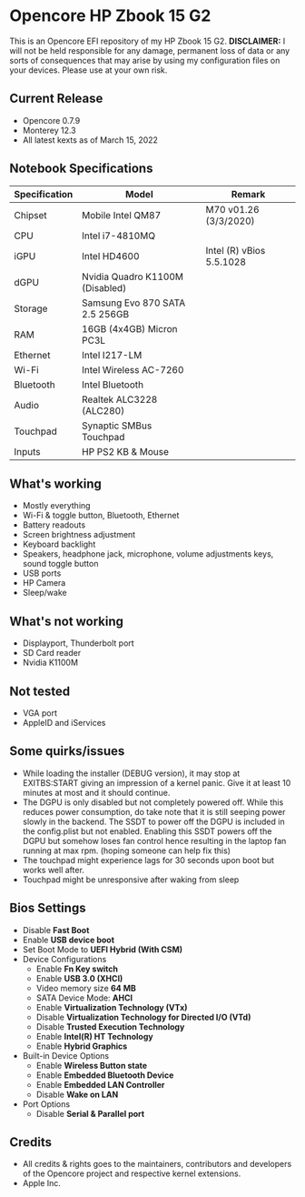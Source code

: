 # Opencore HP Zbook 15 G2
This is an Opencore EFI repository of my HP Zbook 15 G2. **DISCLAIMER:** I will not be held responsible for any damage, permanent loss of data or any sorts of consequences that may arise by using my configuration files on your devices. Please use at your own risk.

## Current Release
- Opencore 0.7.9
- Monterey 12.3
- All latest kexts as of March 15, 2022

## Notebook Specifications

| Specification  | Model |  Remark  |
| ------------- | ------------- | ------------- |
| Chipset  | Mobile Intel QM87 | M70 v01.26 (3/3/2020)  |
| CPU  | Intel i7-4810MQ  |
| iGPU  | Intel HD4600  | Intel (R) vBios 5.5.1028  |
| dGPU  | Nvidia Quadro K1100M (Disabled)  |
| Storage  | Samsung Evo 870 SATA 2.5 256GB  |
| RAM  | 16GB (4x4GB) Micron PC3L |
| Ethernet  | Intel I217-LM  |
| Wi-Fi  | Intel Wireless AC-7260  |
| Bluetooth  | Intel Bluetooth   |
| Audio  | Realtek ALC3228 (ALC280)   |
| Touchpad  | Synaptic SMBus Touchpad   |
| Inputs  | HP PS2 KB & Mouse  |

## What's working
- Mostly everything
- Wi-Fi & toggle button, Bluetooth, Ethernet
- Battery readouts
- Screen brightness adjustment
- Keyboard backlight
- Speakers, headphone jack, microphone, volume adjustments keys, sound toggle button
- USB ports
- HP Camera
- Sleep/wake

## What's not working
- Displayport, Thunderbolt port 
- SD Card reader
- Nvidia K1100M

## Not tested
- VGA port
- AppleID and iServices

## Some quirks/issues
- While loading the installer (DEBUG version), it may stop at EXITBS:START giving an impression of a kernel panic. Give it at least 10 minutes at most and it should continue.
- The DGPU is only disabled but not completely powered off. While this reduces power consumption, do take note that it is still seeping power slowly in the backend. The SSDT to power off the DGPU is included in the config.plist but not enabled. Enabling this SSDT powers off the DGPU but somehow loses fan control hence resulting in the laptop fan running at max rpm. (hoping someone can help fix this)
- The touchpad might experience lags for 30 seconds upon boot but works well after.
- Touchpad might be unresponsive after waking from sleep

## Bios Settings
- Disable **Fast Boot**
- Enable **USB device boot**
- Set Boot Mode to **UEFI Hybrid (With CSM)**
- Device Configurations
  - Enable **Fn Key switch**
  - Enable **USB 3.0 (XHCI)**
  - Video memory size **64 MB**
  - SATA Device Mode: **AHCI**
  - Enable **Virtualization Technology (VTx)**
  - Disable **Virtualization Technology for Directed I/O (VTd)**
  - Disable **Trusted Execution Technology**
  - Enable **Intel(R) HT Technology**
  - Enable **Hybrid Graphics**
- Built-in Device Options
  - Enable **Wireless Button state**
  - Enable **Embedded Bluetooth Device**
  - Enable **Embedded LAN Controller**
  - Disable **Wake on LAN**
- Port Options
  - Disable **Serial & Parallel port**

## Credits
- All credits & rights goes to the maintainers, contributors and developers of the Opencore project and respective kernel extensions.
- Apple Inc.
